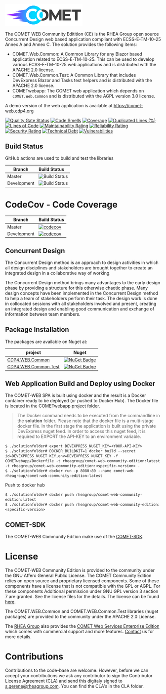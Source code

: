 <img src="https://github.com/RHEAGROUP/COMET-WEB-Community-Edition/raw/development/COMET-Community-Edition.png" width="250">

The COMET WEB Community Editition (CE) is the RHEA Group open source Concurrent Design web based application compliant with ECSS-E-TM-10-25 Annex A and Annex C. The solution provides the following items:
  - COMET.Web.Common: A Common Library for any Blazor based application related to ECSS-E-TM-10-25. This can be used to develop various ECSS-E-TM-10-25 web applications and is distributed with the APACHE 2.0 license.
  - COMET.Web.Common.Test: A Common Library that includes DevExpress Blazor and Tasks test helpers and is distributed with the APACHE 2.0 license.
  - COMETwebapp: The COMET web application which depends on `COMET.Web.Common` and is distributed with the AGPL version 3.0 license.

A demo version of the web application is available at https://comet-web.cdp4.org

[![Quality Gate Status](https://sonarcloud.io/api/project_badges/measure?project=RHEAGROUP_COMET-WEB-Community-Edition&metric=alert_status)](https://sonarcloud.io/summary/new_code?id=RHEAGROUP_COMET-WEB-Community-Edition)
[![Code Smells](https://sonarcloud.io/api/project_badges/measure?project=RHEAGROUP_COMET-WEB-Community-Edition&metric=code_smells)](https://sonarcloud.io/summary/new_code?id=RHEAGROUP_COMET-WEB-Community-Edition)
[![Coverage](https://sonarcloud.io/api/project_badges/measure?project=RHEAGROUP_COMET-WEB-Community-Edition&metric=coverage)](https://sonarcloud.io/summary/new_code?id=RHEAGROUP_COMET-WEB-Community-Edition)
[![Duplicated Lines (%)](https://sonarcloud.io/api/project_badges/measure?project=RHEAGROUP_COMET-WEB-Community-Edition&metric=duplicated_lines_density)](https://sonarcloud.io/summary/new_code?id=RHEAGROUP_COMET-WEB-Community-Edition)
[![Lines of Code](https://sonarcloud.io/api/project_badges/measure?project=RHEAGROUP_COMET-WEB-Community-Edition&metric=ncloc)](https://sonarcloud.io/summary/new_code?id=RHEAGROUP_COMET-WEB-Community-Edition)
[![Maintainability Rating](https://sonarcloud.io/api/project_badges/measure?project=RHEAGROUP_COMET-WEB-Community-Edition&metric=sqale_rating)](https://sonarcloud.io/summary/new_code?id=RHEAGROUP_COMET-WEB-Community-Edition)
[![Reliability Rating](https://sonarcloud.io/api/project_badges/measure?project=RHEAGROUP_COMET-WEB-Community-Edition&metric=reliability_rating)](https://sonarcloud.io/summary/new_code?id=RHEAGROUP_COMET-WEB-Community-Edition)
[![Security Rating](https://sonarcloud.io/api/project_badges/measure?project=RHEAGROUP_COMET-WEB-Community-Edition&metric=security_rating)](https://sonarcloud.io/summary/new_code?id=RHEAGROUP_COMET-WEB-Community-Edition)
[![Technical Debt](https://sonarcloud.io/api/project_badges/measure?project=RHEAGROUP_COMET-WEB-Community-Edition&metric=sqale_index)](https://sonarcloud.io/summary/new_code?id=RHEAGROUP_COMET-WEB-Community-Edition)
[![Vulnerabilities](https://sonarcloud.io/api/project_badges/measure?project=RHEAGROUP_COMET-WEB-Community-Edition&metric=vulnerabilities)](https://sonarcloud.io/summary/new_code?id=RHEAGROUP_COMET-WEB-Community-Edition)

## Build Status

GitHub actions are used to build and test the libraries

Branch | Build Status
------- | :------------
Master | ![Build Status](https://github.com/RHEAGROUP/COMET-WEB-Community-Edition/actions/workflows/CodeQuality.yml/badge.svg?branch=master)
Development | ![Build Status](https://github.com/RHEAGROUP/COMET-WEB-Community-Edition/actions/workflows/CodeQuality.yml/badge.svg?branch=development)

# CodeCov - Code Coverage

Branch      | Build Status
----------- | ------------
Master      | [![codecov](https://codecov.io/gh/RHEAGROUP/COMET-WEB-Community-Edition/branch/master/graph/badge.svg?token=2kfZrIOUtI)](https://codecov.io/gh/RHEAGROUP/COMET-WEB-Community-Edition)
Development | [![codecov](https://codecov.io/gh/RHEAGROUP/COMET-WEB-Community-Edition/branch/development/graph/badge.svg?token=2kfZrIOUtI)](https://codecov.io/gh/RHEAGROUP/COMET-WEB-Community-Edition)

## Concurrent Design

The Concurrent Design method is an approach to design activities in which all design disciplines and stakeholders are brought together to create an integrated design in a collaborative way of working.

The Concurrent Design method brings many advantages to the early design phase by providing a structure for this otherwise chaotic phase. Many design concepts have been implemented in the Concurrent Design method to help a team of stakeholders perform their task. The design work is done in collocated sessions with all stakeholders involved and present, creating an integrated design and enabling good communication and exchange of information between team members.

## Package Installation

The packages are available on Nuget at:

project                                                                         | Nuget
------------------------------------------------------------------------------- | ------------
[CDP4.WEB.Common](https://www.nuget.org/packages/CDP4.WEB.Common)             | [![NuGet Badge](https://buildstats.info/nuget/CDP4.WEB.Common)](https://buildstats.info/nuget/CDP4.WEB.Common)
[CDP4.WEB.Common.Test](https://www.nuget.org/packages/CDP4.WEB.Common.Test)   | [![NuGet Badge](https://buildstats.info/nuget/CDP4.WEB.Common.Test)](https://buildstats.info/nuget/CDP4.WEB.Common.Test)


## Web Application Build and Deploy using Docker

The COMET-WEB SPA is built using docker and the result is a Docker container ready to be deployed (or pushed to Docker Hub). The Docker file is located in the COMETwebapp project folder.


> The Docker command needs to be executed from the commandline in the **solution** folder. Please note that the docker file is a multi-stage docker file. In the first stage the application is built using the private DevExpress nuget feed. In order to access this nuget feed, it is required to EXPORT the API-KEY to an environment variable.

```
$ ./solutionfolder# export DEVEXPRESS_NUGET_KEY=<YOUR-API-KEY>
$ ./solutionfolder# DOCKER_BUILDKIT=1 docker build --secret id=DEVEXPRESS_NUGET_KEY,env=DEVEXPRESS_NUGET_KEY -f COMETwebapp/Dockerfile -t rheagroup/comet-web-community-edition:latest -t rheagroup/comet-web-community-edition:<specific-version> .
$ ./solutionfolder# docker run -p 8080:80 --name comet-web rheagroup/comet-web-community-edition:latest
```

Push to docker hub

```
$ ./solutionfolder# docker push rheagroup/comet-web-community-edition:latest
$ ./solutionfolder# docker push rheagroup/comet-web-community-edition:<specific-version>
```

## COMET-SDK

The COMET-WEB Community Edition make use of the [COMET-SDK](https://github.com/RHEAGROUP/COMET-SDK-Community-Edition).

# License

The COMET-WEB Community Edition is provided to the community under the GNU Affero General Public License. The COMET Community Edition relies on open source and proprietary licensed components. Some of these components have a license that is not compatible with the GPL or AGPL. For these components Additional permission under GNU GPL version 3 section 7 are granted. See the license files for the details. The license can be found [here](LICENSE).

The COMET.WEB.Common and COMET.WEB.Common.Test libraries (nuget packages) are provided to the community under the APACHE 2.0 License.

The [RHEA Group](https://www.rheagroup.com) also provides the [COMET Web Services Enterprise Edition](https://github.com/RHEAGROUP/CDP4-WebServices-Community-Edition/wiki/CDP4-Web-Services-Enterprise-Edition) which comes with commercial support and more features. [Contact](https://www.rheagroup.com/contact) us for more details.

# Contributions

Contributions to the code-base are welcome. However, before we can accept your contributions we ask any contributor to sign the Contributor License Agreement (CLA) and send this digitaly signed to s.gerene@rheagroup.com. You can find the CLA's in the CLA folder.